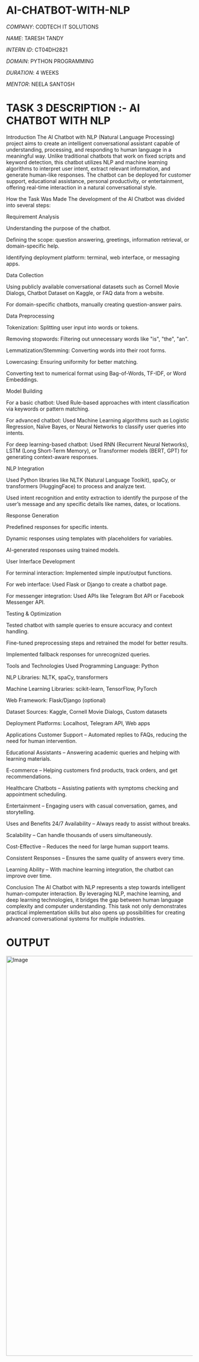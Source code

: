 # AI-CHATBOT-WITH-NLP

*COMPANY*: CODTECH IT SOLUTIONS

*NAME*: TARESH TANDY

*INTERN ID*: CT04DH2821

*DOMAIN*: PYTHON PROGRAMMING

*DURATION*: 4 WEEKS

*MENTOR*: NEELA SANTOSH

# TASK 3 DESCRIPTION :- AI CHATBOT WITH NLP #

Introduction
The AI Chatbot with NLP (Natural Language Processing) project aims to create an intelligent conversational assistant capable of understanding, processing, and responding to human language in a meaningful way. Unlike traditional chatbots that work on fixed scripts and keyword detection, this chatbot utilizes NLP and machine learning algorithms to interpret user intent, extract relevant information, and generate human-like responses. The chatbot can be deployed for customer support, educational assistance, personal productivity, or entertainment, offering real-time interaction in a natural conversational style.

How the Task Was Made
The development of the AI Chatbot was divided into several steps:

Requirement Analysis

Understanding the purpose of the chatbot.

Defining the scope: question answering, greetings, information retrieval, or domain-specific help.

Identifying deployment platform: terminal, web interface, or messaging apps.

Data Collection

Using publicly available conversational datasets such as Cornell Movie Dialogs, Chatbot Dataset on Kaggle, or FAQ data from a website.

For domain-specific chatbots, manually creating question-answer pairs.

Data Preprocessing

Tokenization: Splitting user input into words or tokens.

Removing stopwords: Filtering out unnecessary words like "is", "the", "an".

Lemmatization/Stemming: Converting words into their root forms.

Lowercasing: Ensuring uniformity for better matching.

Converting text to numerical format using Bag-of-Words, TF-IDF, or Word Embeddings.

Model Building

For a basic chatbot: Used Rule-based approaches with intent classification via keywords or pattern matching.

For advanced chatbot: Used Machine Learning algorithms such as Logistic Regression, Naïve Bayes, or Neural Networks to classify user queries into intents.

For deep learning-based chatbot: Used RNN (Recurrent Neural Networks), LSTM (Long Short-Term Memory), or Transformer models (BERT, GPT) for generating context-aware responses.

NLP Integration

Used Python libraries like NLTK (Natural Language Toolkit), spaCy, or transformers (HuggingFace) to process and analyze text.

Used intent recognition and entity extraction to identify the purpose of the user’s message and any specific details like names, dates, or locations.

Response Generation

Predefined responses for specific intents.

Dynamic responses using templates with placeholders for variables.

AI-generated responses using trained models.

User Interface Development

For terminal interaction: Implemented simple input/output functions.

For web interface: Used Flask or Django to create a chatbot page.

For messenger integration: Used APIs like Telegram Bot API or Facebook Messenger API.

Testing & Optimization

Tested chatbot with sample queries to ensure accuracy and context handling.

Fine-tuned preprocessing steps and retrained the model for better results.

Implemented fallback responses for unrecognized queries.

Tools and Technologies Used
Programming Language: Python

NLP Libraries: NLTK, spaCy, transformers

Machine Learning Libraries: scikit-learn, TensorFlow, PyTorch

Web Framework: Flask/Django (optional)

Dataset Sources: Kaggle, Cornell Movie Dialogs, Custom datasets

Deployment Platforms: Localhost, Telegram API, Web apps

Applications
Customer Support – Automated replies to FAQs, reducing the need for human intervention.

Educational Assistants – Answering academic queries and helping with learning materials.

E-commerce – Helping customers find products, track orders, and get recommendations.

Healthcare Chatbots – Assisting patients with symptoms checking and appointment scheduling.

Entertainment – Engaging users with casual conversation, games, and storytelling.

Uses and Benefits
24/7 Availability – Always ready to assist without breaks.

Scalability – Can handle thousands of users simultaneously.

Cost-Effective – Reduces the need for large human support teams.

Consistent Responses – Ensures the same quality of answers every time.

Learning Ability – With machine learning integration, the chatbot can improve over time.

Conclusion
The AI Chatbot with NLP represents a step towards intelligent human-computer interaction. By leveraging NLP, machine learning, and deep learning technologies, it bridges the gap between human language complexity and computer understanding. This task not only demonstrates practical implementation skills but also opens up possibilities for creating advanced conversational systems for multiple industries.

# OUTPUT #

<img width="1920" height="1080" alt="Image" src="https://github.com/user-attachments/assets/4c67c637-36e5-4d3a-919d-31cefd847a29" />
